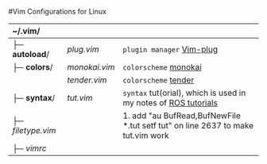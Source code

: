 #Vim Configurations for Linux

| ~/.vim/            | | |
| :--- | --- | --- |
| ├─ **autoload**/   | *plug.vim*    | `plugin manager` [Vim-plug](https://github.com/junegunn/vim-plug)                 |
| ├─ **colors**/     | *monokai.vim* | `colorscheme` [monokai](https://github.com/sickill/vim-monoka)                    |
|                    | *tender.vim*  | `colorscheme` [tender](https://github.com/jacoborus/tender.vim)                   |
| ├─ **syntax**/     | *tut.vim*     | `syntax` tut(orial), which is used in my notes of [ROS tutorials](https://github.com/Neur1n/ROS_Tutorials) |
| ├─ *filetype.vim*  |               | 1. add "au BufRead,BufNewFile *.tut setf tut" on line 2637 to make tut.vim work |
| ├─ *vimrc*         |              | |
